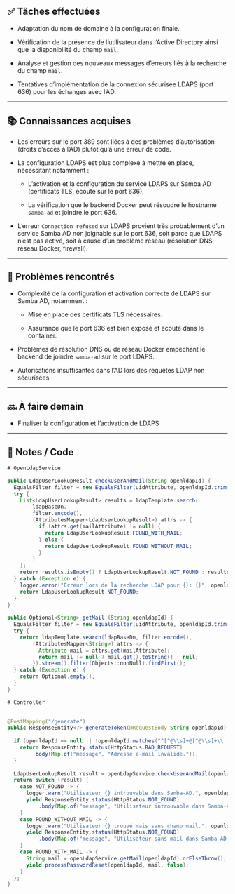 ## ✅ Tâches effectuées

- Adaptation du nom de domaine à la configuration finale.
    
- Vérification de la présence de l’utilisateur dans l’Active Directory ainsi que la disponibilité du champ `mail`.
    
- Analyse et gestion des nouveaux messages d’erreurs liés à la recherche du champ `mail`.
    
- Tentatives d’implémentation de la connexion sécurisée LDAPS (port 636) pour les échanges avec l’AD.
    

---

## 📚 Connaissances acquises

- Les erreurs sur le port 389 sont liées à des problèmes d’autorisation (droits d’accès à l’AD) plutôt qu’à une erreur de code.
    
- La configuration LDAPS est plus complexe à mettre en place, nécessitant notamment :
    
    - L’activation et la configuration du service LDAPS sur Samba AD (certificats TLS, écoute sur le port 636).
        
    - La vérification que le backend Docker peut résoudre le hostname `samba-ad` et joindre le port 636.
        
- L’erreur `Connection refused` sur LDAPS provient très probablement d’un service Samba AD non joignable sur le port 636, soit parce que LDAPS n’est pas activé, soit à cause d’un problème réseau (résolution DNS, réseau Docker, firewall).
    

---

## 🐞 Problèmes rencontrés

- Complexité de la configuration et activation correcte de LDAPS sur Samba AD, notamment :
    
    - Mise en place des certificats TLS nécessaires.
        
    - Assurance que le port 636 est bien exposé et écouté dans le container.
        
    
- Problèmes de résolution DNS ou de réseau Docker empêchant le backend de joindre `samba-ad` sur le port LDAPS.
    
- Autorisations insuffisantes dans l’AD lors des requêtes LDAP non sécurisées.
    

---

## 🔜 À faire demain

- Finaliser la configuration et l’activation de LDAPS
	

---

## 🧩 Notes / Code

```java
# OpenLdapService

public LdapUserLookupResult checkUserAndMail(String openldapId) {  
  EqualsFilter filter = new EqualsFilter(uidAttribute, openldapId.trim());  
  try {  
    List<LdapUserLookupResult> results = ldapTemplate.search(  
        ldapBaseDn,  
        filter.encode(),  
        (AttributesMapper<LdapUserLookupResult>) attrs -> {  
          if (attrs.get(mailAttribute) != null) {  
            return LdapUserLookupResult.FOUND_WITH_MAIL;  
          } else {  
            return LdapUserLookupResult.FOUND_WITHOUT_MAIL;  
          }  
        }  
    );  
    return results.isEmpty() ? LdapUserLookupResult.NOT_FOUND : results.get(0);  
  } catch (Exception e) {  
    logger.error("Erreur lors de la recherche LDAP pour {}: {}", openldapId, e.getMessage());  
    return LdapUserLookupResult.NOT_FOUND;  
  }  
}  
  
public Optional<String> getMail (String openldapId) {  
  EqualsFilter filter = new EqualsFilter(uidAttribute, openldapId.trim());  
  try {  
    return ldapTemplate.search(ldapBaseDn, filter.encode(),  
        (AttributesMapper<String>) attrs -> {  
          Attribute mail = attrs.get(mailAttribute);  
          return mail != null ? mail.get().toString() : null;  
        }).stream().filter(Objects::nonNull).findFirst();  
  } catch (Exception e) {  
    return Optional.empty();  
  }  
}
```

```java
# Controller

  
@PostMapping("/generate")  
public ResponseEntity<?> generateToken(@RequestBody String openldapId) {  
  
  if (openldapId == null || !openldapId.matches("^[^@\\s]+@[^@\\s]+\\.[^@\\s]+$")) {  
    return ResponseEntity.status(HttpStatus.BAD_REQUEST)  
        .body(Map.of("message", "Adresse e-mail invalide."));  
  }  
  
  LdapUserLookupResult result = openLdapService.checkUserAndMail(openldapId);  
  return switch (result) {  
    case NOT_FOUND -> {  
      logger.warn("Utilisateur {} introuvable dans Samba-AD.", openldapId);  
      yield ResponseEntity.status(HttpStatus.NOT_FOUND)  
          .body(Map.of("message", "Utilisateur introuvable dans Samba-AD."));  
    }  
    case FOUND_WITHOUT_MAIL -> {  
      logger.warn("Utilisateur {} trouvé mais sans champ mail.", openldapId);  
      yield ResponseEntity.status(HttpStatus.NOT_FOUND)  
          .body(Map.of("message", "Utilisateur sans mail dans Samba-AD."));  
    }  
    case FOUND_WITH_MAIL -> {  
      String mail = openLdapService.getMail(openldapId).orElseThrow();  
      yield processPasswordReset(openldapId, mail, false);  
    }  
  };  
}
```